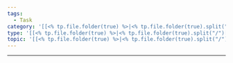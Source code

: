 ```yaml
---
tags:
  - Task
category: '[[<% tp.file.folder(true) %>|<% tp.file.folder(true).split("/")[2] %>]]'
type: '[[<% tp.file.folder(true) %>|<% tp.file.folder(true).split("/")[3] %>]]'
topic: '[[<% tp.file.folder(true) %>|<% tp.file.folder(true).split("/")[4] %>]]'
---
```


---





